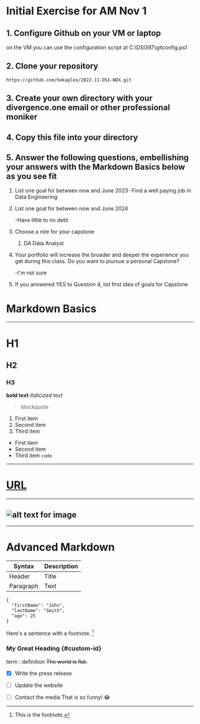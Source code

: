 # **Initial Exercise for AM Nov 1**

## 1. Configure Github on your VM or laptop
on the VM you can use the configuration script at C:\DSI397\gitconfig.ps1
## 2. Clone your repository
`https://github.com/hekaplex/2022-11-DSI-WDX.git`
## 3. Create your own directory with your divergence.one email or other professional moniker
## 4. Copy this file into your directory
## 5. Answer the following questions, embellishing your answers with the **Markdown Basics** below as you see fit
1. List one goal for between now and June 2023
   -Find a well paying job in Data Engineering
1. List one goal for between now and June 2024

   -Have little to no debt
1. Choose a role for your capstone
   1. DA Data Analyst

1. Your portfolio will increase the broader and deeper the experience you get during this class. Do you want to piursue a personal Capstone?

   -I'm not sure
1. If you answered YES to Question 4, list first idea of goals for Capstone



# **Markdown Basics**
---
# H1
## H2
### H3
**bold text**
*italicized text*
> blockquote
1. First item
2. Second item
3. Third item
- First item
- Second item
- Third item
`code`
---
# [URL](https://www.example.com)
---
![alt text for image](image.jpg)
---
---
 

# Advanced  Markdown
| Syntax | Description |
| ----------- | ----------- |
| Header | Title |
| Paragraph | Text |
```
{
  "firstName": "John",
  "lastName": "Smith",
  "age": 25
}
```
Here's a sentence with a footnote. [^1]

[^1]: This is the footnote.
### My Great Heading {#custom-id}
term
: definition
~~The world is flat.~~
- [x] Write the press release
- [ ] Update the website
- [ ] Contact the media
That is so funny! :joy:

